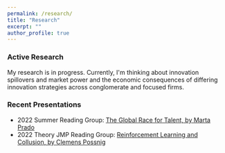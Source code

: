 ```yaml
---
permalink: /research/
title: "Research"
excerpt: ""
author_profile: true
---
```

### Active Research
My research is in progress. Currently, I'm thinking about innovation spillovers and market power and the economic consequences of differing innovation strategies across conglomerate and focused firms. 

### Recent Presentations
* 2022 Summer Reading Group: [The Global Race for Talent, by Marta Prado](/files/Global_Race_for_Talent.pdf)
* 2022 Theory JMP Reading Group: [Reinforcement Learning and Collusion, by Clemens Possnig](/files/2023.01.28_Possnig.pdf)
